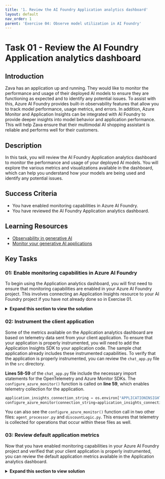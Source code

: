 ```yaml
---
title: '1. Review the AI Foundry Application analytics dashboard'
layout: default
nav_order: 1
parent: 'Exercise 04: Observe model utilization in AI Foundry'
---
```


# Task 01 - Review the AI Foundry Application analytics dashboard

## Introduction

Zava has an application up and running. They would like to monitor the performance and usage of their deployed AI models to ensure they are functioning as expected and to identify any potential issues. To assist with this, Azure AI Foundry provides built-in observability features that allow you to track model performance, usage metrics, and errors. In addition, Azure Monitor and Application Insights can be integrated with AI Foundry to provide deeper insights into model behavior and application performance. This will help Zava ensure that their multimodal AI shopping assistant is reliable and performs well for their customers.

## Description

In this task, you will review the AI Foundry Application analytics dashboard to monitor the performance and usage of your deployed AI models. You will explore the various metrics and visualizations available in the dashboard, which can help you understand how your models are being used and identify any potential issues.

## Success Criteria

- You have enabled monitoring capabilities in Azure AI Foundry.
- You have reviewed the AI Foundry Application analytics dashboard.

## Learning Resources

- [Observability in generative AI](https://learn.microsoft.com/azure/ai-foundry/concepts/observability)
- [Monitor your generative AI applications](https://learn.microsoft.com/azure/ai-foundry/how-to/monitor-applications)

## Key Tasks

### 01: Enable monitoring capabilities in Azure AI Foundry

To begin using the Application analytics dashboard, you will first need to ensure that monitoring capabilities are enabled in your Azure AI Foundry project. This involves connecting an Application Insights resource to your AI Foundry project if you have not already done so in Exercise 01.

<details markdown="block">
<summary><strong>Expand this section to view the solution</strong></summary>

First, navigate to [Azure AI Foundry](https://ai.azure.com) and select the AI project associated with this training. Then, select **Monitoring** from the **Observe and optimize** menu on the left-hand side.

Ensure that you are in the **Application analytics** tab. If you have not already connected an Application Insights resource, you can do so by selecting the Application Insights resource associated with this TechWorkshop L300 from the drop-down menu. Then, select **Connect** to enable monitoring.

![Connect an Application Insights instance to Azure AI Foundry.](../../media/Solution/0401_Monitoring1.png)

After connecting your Application Insights resource to the Azure AI Foundry project, you will be able to see a set of default metrics associated with your deployed models. These metrics include token utilization, latency, request counts, and error rates.

</details>

### 02: Instrument the client application

Some of the metrics available on the Application analytics dashboard are based on telemetry data sent from your client application. To ensure that your application is properly instrumented, you will need to add the Application Insights SDK to your application code. The sample chat application already includes these instrumented capabilities. To verify that the application is properly instrumented, you can review the `chat_app.py` file in the `src` directory.

**Lines 58-59** of the `chat_app.py` file include the necessary import statements for the OpenTelemetry and Azure Monitor SDKs. The `configure_azure_monitor()` function is called on **line 59**, which enables telemetry collection for the application.

```python
application_insights_connection_string = os.environ["APPLICATIONINSIGHTS_CONNECTION_STRING"]
configure_azure_monitor(connection_string=application_insights_connection_string)
```

You can also see the `configure_azure_monitor()` function call in two other files: `agent_processor.py` and `discountLogic.py`. This ensures that telemetry is collected for operations that occur within these files as well.

### 03: Review default application metrics

Now that you have enabled monitoring capabilities in your Azure AI Foundry project and verified that your client application is properly instrumented, you can review the default application metrics available in the Application analytics dashboard.

<details markdown="block">
<summary><strong>Expand this section to view solution</strong></summary>

First, navigate to [Azure AI Foundry](https://ai.azure.com) and select the AI project associated with this training. Then, select **Monitoring** from the **Observe and optimize** menu on the left-hand side.

Ensure that you are in the **Application analytics** tab. Here, you will see a variety of metrics related to your deployed models, including:

- Total number of tokens used
- Average duration of an inference operation
- Total number of inference requests
- Percentage of requests with errors

![The Application analytics dashboard contains a variety of metrics related to your deployed models.](../../media/Solution/0401_Monitoring2.png)

Additionally, there are charts that visualize these metrics over time, allowing you to identify trends and patterns in model usage. In the **Applications** menu at the top of the screen, you can select the specific application that you want to monitor. If you have deployed the sample chat application to Azure App Services, you should see it listed here. In addition, there will be a default application named `unknown_service` that represents the requests you have run locally.

Next to the **Applications** menu is a **Models** menu. This will allow you to filter the metrics by specific model deployments. You should see the `gpt-4.1` deployment that you created in Exercise 01 listed here, as well as `phi4` for Cora.

These metrics will help you understand the performance and usage patterns of your AI models, allowing you to make informed decisions about optimizations and improvements.

{: .note }
> There are additional metrics available in the **Application analytics** tab if you have instrumented your code to track specific evaluation events. The code in this training does not include this additional instrumentation, but you can learn more about how to add it by reviewing the [Monitor your generative AI applications](https://learn.microsoft.com/azure/ai-foundry/how-to/monitor-applications) documentation.

</details>
